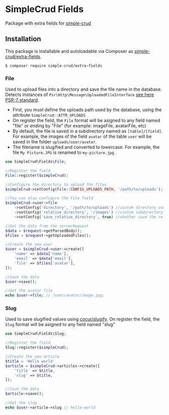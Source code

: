 # SimpleCrud Fields

Package with extra fields for [simple-crud](https://github.com/oscarotero/simple-crud)

## Installation

This package is installable and autoloadable via Composer as [simple-crud/extra-fields](https://packagist.org/packages/simple-crud/extra-fields).

```
$ composer require simple-crud/extra-fields
```

### File

Used to upload files into a directory and save the file name in the database. Detects instances of `Psr\Http\Message\UploadedFileInterface` [see here PSR-7 standard](http://www.php-fig.org/psr/psr-7/).

* First, you must define the uploads path used by the database, using the attribute `SimpleCrud::ATTR_UPLOADS`
* On register the field, the `File` format will be asigned to any field named "file" or ending by "File" (for example: imageFile, avatarFile, etc)
* By default, the file is saved in a subdirectory named as `[table]/[field]`. For example, the images of the field `avatar` of the table `user` will be saved in the folder `uploads/user/avatar`.
* The filename is slugified and converted to lowercase. For example, the file `My Picture.JPG` is renamed to `my-picture.jpg`.

```php
use SimpleCrud\Fields\File;

//Register the field
File::register($simpleCrud);

//Configure the directory to upload the files
$simpleCrud->setConfig(File::CONFIG_UPLOADS_PATH, '/path/to/uploads');

//You can also configure the File field
$simpleCrud->user->file
	->setConfig('directory', '/path/to/uploads') //custom directory used instead the default File::DIRECTORY
	->setConfig('relative_directory', '/images') //custom subdirectory (by default is /{table_name}/{field_name})
	->setConfig('save_relative_directory', true) //whether save the relative_directory in the database instead only the filename (false by default)

//Get the data from the serverRequest
$data = $request->getParsedBody();
$files = $request->getUploadedFiles();

//Create the new user
$user = $simpleCrud->user->create([
    'name' => $data['name'],
    'email' => $data['email'],
    'file' => $files['avatar'],
]);

//Save the data
$user->save();

//Get the avatar file
echo $user->file; // /user/avatar/image.jpg;
```

### Slug

Used to save slugified values using [cocur/slugify](https://github.com/cocur/slugify). On register the field, the `Slug` format will be asigned to any field named "slug"

```php
use SimpleCrud\Fields\Slug;

//Register the field
Slug::register($simpleCrud);

//Create the new article
$title = 'Hello world'
$article = $simpleCrud->articles->create([
    'title' => $title,
    'slug' => $title,
]);

//Save the data
$article->save();

//Get the slug
echo $user->article->slug // hello-world
```
